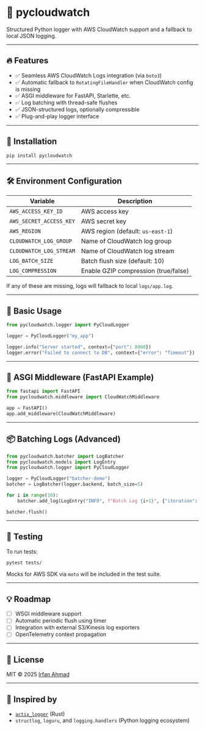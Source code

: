 # 📡 pycloudwatch

Structured Python logger with AWS CloudWatch support and a fallback to local JSON logging.

---

## 🔥 Features

- ✅ Seamless AWS CloudWatch Logs integration (via `boto3`)
- ✅ Automatic fallback to `RotatingFileHandler` when CloudWatch config is missing
- ✅ ASGI middleware for FastAPI, Starlette, etc.
- ✅ Log batching with thread-safe flushes
- ✅ JSON-structured logs, optionally compressible
- ✅ Plug-and-play logger interface

---

## 🚀 Installation

```bash
pip install pycloudwatch
```

---

## 🛠 Environment Configuration

| Variable | Description |
|----------|-------------|
| `AWS_ACCESS_KEY_ID` | AWS access key |
| `AWS_SECRET_ACCESS_KEY` | AWS secret key |
| `AWS_REGION` | AWS region (default: `us-east-1`) |
| `CLOUDWATCH_LOG_GROUP` | Name of CloudWatch log group |
| `CLOUDWATCH_LOG_STREAM` | Name of CloudWatch log stream |
| `LOG_BATCH_SIZE` | Batch flush size (default: 10) |
| `LOG_COMPRESSION` | Enable GZIP compression (true/false) |

If any of these are missing, logs will fallback to local `logs/app.log`.

---

## 🧱 Basic Usage

```python
from pycloudwatch.logger import PyCloudLogger

logger = PyCloudLogger("my_app")

logger.info("Server started", context={"port": 8000})
logger.error("Failed to connect to DB", context={"error": "Timeout"})
```

---

## 🧩 ASGI Middleware (FastAPI Example)

```python
from fastapi import FastAPI
from pycloudwatch.middleware import CloudWatchMiddleware

app = FastAPI()
app.add_middleware(CloudWatchMiddleware)
```

---

## 📦 Batching Logs (Advanced)

```python
from pycloudwatch.batcher import LogBatcher
from pycloudwatch.models import LogEntry
from pycloudwatch.logger import PyCloudLogger

logger = PyCloudLogger("batcher-demo")
batcher = LogBatcher(logger.backend, batch_size=5)

for i in range(10):
    batcher.add_log(LogEntry("INFO", f"Batch Log {i+1}", {"iteration": i+1}))

batcher.flush()
```

---

## 🧪 Testing

To run tests:

```bash
pytest tests/
```

Mocks for AWS SDK via `moto` will be included in the test suite.

---

## 💡 Roadmap

- [ ] WSGI middleware support
- [ ] Automatic periodic flush using timer
- [ ] Integration with external S3/Kinesis log exporters
- [ ] OpenTelemetry context propagation

---

## 📜 License

MIT © 2025 [Irfan Ahmad](https://github.com/Irfan-Ahmad-byte)

---

## 🧠 Inspired by

- [`actix_logger`](https://github.com/crypsol/actix_logger) (Rust)
- `structlog`, `loguru`, and `logging.handlers` (Python logging ecosystem)

